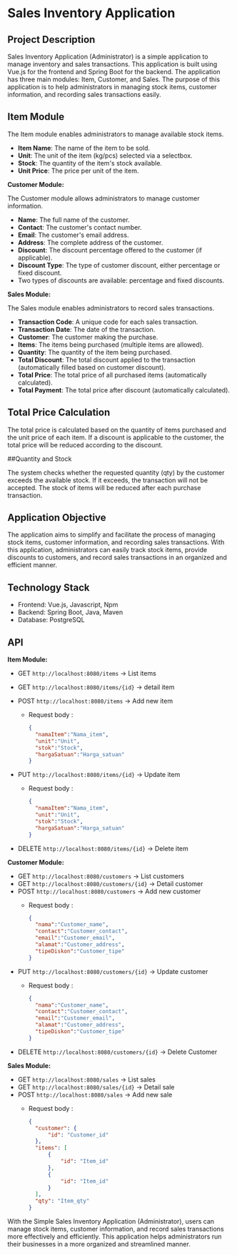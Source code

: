 # Sales Inventory Application

## Project Description
Sales Inventory Application (Administrator) is a simple application to manage inventory and sales transactions. This application is built using Vue.js for the frontend and Spring Boot for the backend. The application has three main modules: Item, Customer, and Sales. The purpose of this application is to help administrators in managing stock items, customer information, and recording sales transactions easily.


## Item Module

The Item module enables administrators to manage available stock items.

- **Item Name**: The name of the item to be sold.
- **Unit**: The unit of the item (kg/pcs) selected via a selectbox.
- **Stock**: The quantity of the item's stock available.
- **Unit Price**: The price per unit of the item.

**Customer Module:**

The Customer module allows administrators to manage customer information.

- **Name**: The full name of the customer.
- **Contact**: The customer's contact number.
- **Email**: The customer's email address.
- **Address**: The complete address of the customer.
- **Discount**: The discount percentage offered to the customer (if applicable).
- **Discount Type**: The type of customer discount, either percentage or fixed discount.
- Two types of discounts are available: percentage and fixed discounts.

**Sales Module:**

The Sales module enables administrators to record sales transactions.

- **Transaction Code**: A unique code for each sales transaction.
- **Transaction Date**: The date of the transaction.
- **Customer**: The customer making the purchase.
- **Items**: The items being purchased (multiple items are allowed).
- **Quantity**: The quantity of the item being purchased.
- **Total Discount**: The total discount applied to the transaction (automatically filled based on customer discount).
- **Total Price**: The total price of all purchased items (automatically calculated).
- **Total Payment**: The total price after discount (automatically calculated).

## Total Price Calculation

The total price is calculated based on the quantity of items purchased and the unit price of each item. If a discount is applicable to the customer, the total price will be reduced according to the discount.

##Quantity and Stock

The system checks whether the requested quantity (qty) by the customer exceeds the available stock. If it exceeds, the transaction will not be accepted. The stock of items will be reduced after each purchase transaction.

## Application Objective

The application aims to simplify and facilitate the process of managing stock items, customer information, and recording sales transactions. With this application, administrators can easily track stock items, provide discounts to customers, and record sales transactions in an organized and efficient manner.

## Technology Stack

- Frontend: Vue.js, Javascript, Npm
- Backend: Spring Boot, Java, Maven
- Database: PostgreSQL

## API

**Item Module:**
- GET `http://localhost:8080/items` -> List items
- GET `http://localhost:8080/items/{id}` -> detail item
- POST `http://localhost:8080/items` -> Add new item
  - Request body :
 
    ```json
    {
      "namaItem":"Nama_item",
      "unit":"Unit",
      "stok":"Stock",
      "hargaSatuan":"Harga_satuan"
    }
    ```
    
- PUT `http://localhost:8080/items/{id}` -> Update item
  - Request body :
 
    ```json
    {
      "namaItem":"Nama_item",
      "unit":"Unit",
      "stok":"Stock",
      "hargaSatuan":"Harga_satuan"
    }
    ```
    
- DELETE `http://localhost:8080/items/{id}` -> Delete item

**Customer Module:**
- GET `http://localhost:8080/customers` -> List customers
- GET `http://localhost:8080/customers/{id}` -> Detail customer
- POST `http://localhost:8080/customers` -> Add new customer
  - Request body :
 
    ```json
    {
      "nama":"Customer_name",
      "contact":"Customer_contact",
      "email":"Customer_email",
      "alamat":"Customer_address",
      "tipeDiskon":"Customer_tipe"
    }
    ```
- PUT `http://localhost:8080/customers/{id}` -> Update customer
  - Request body :
 
    ```json
    {
      "nama":"Customer_name",
      "contact":"Customer_contact",
      "email":"Customer_email",
      "alamat":"Customer_address",
      "tipeDiskon":"Customer_tipe"
    }
    ```
- DELETE `http://localhost:8080/customers/{id}` -> Delete Customer

**Sales Module:**
- GET `http://localhost:8080/sales` -> List sales
- GET `http://localhost:8080/sales/{id}` -> Detail sale
- POST `http://localhost:8080/sales` -> Add new sale
  - Request body :
 
    ```json
    {
      "customer": {
          "id": "Customer_id"
      },
      "items": [
          {
              "id": "Item_id"
          },
          {
              "id": "Item_id"
          }
      ],
      "qty": "Item_qty"
    }
    ```

With the Simple Sales Inventory Application (Administrator), users can manage stock items, customer information, and record sales transactions more effectively and efficiently. This application helps administrators run their businesses in a more organized and streamlined manner.
